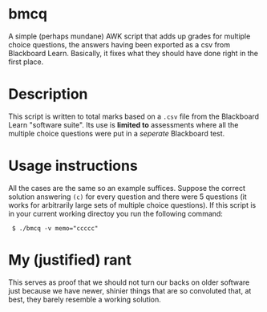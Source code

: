 # bmcq

A simple (perhaps mundane) AWK script that adds up grades for multiple choice questions, 
the answers having been exported as a csv from Blackboard Learn.  Basically, it fixes 
what they should have done right in the first place.

# Description

This script is written to total marks based on a `.csv` file from the Blackboard
Learn "software suite". Its use is **limited to** assessments where all the
multiple choice questions were put in a *seperate* Blackboard test.

# Usage instructions

All the cases are the same so an example suffices.  Suppose the correct solution
answering `(c)` for every question and there were 5 questions (it works for
arbitrarily large sets of multiple choice questions).  If this script is in
your current working directoy you run the following command:
```
 $ ./bmcq -v memo="ccccc"
```
# My (justified) rant

This serves as proof that we should not turn our backs on older software just
because we have newer, shinier things that are so convoluted that, at best,
they barely resemble a working solution.
